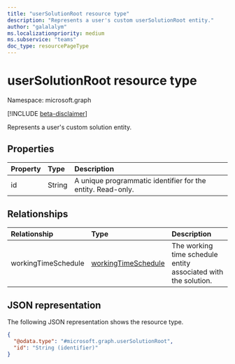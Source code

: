 ```yaml
---
title: "userSolutionRoot resource type"
description: "Represents a user's custom userSolutionRoot entity."
author: "galalalym"
ms.localizationpriority: medium
ms.subservice: "teams"
doc_type: resourcePageType
---
```


# userSolutionRoot resource type

Namespace: microsoft.graph

[!INCLUDE [beta-disclaimer](../../includes/beta-disclaimer.md)]

Represents a user's custom solution entity.

## Properties

|Property|Type|Description|
|:---|:---|:---|
|id|String|A unique programmatic identifier for the entity. Read-only.|

## Relationships

|Relationship|Type|Description|
|:---|:---|:---|
|workingTimeSchedule|[workingTimeSchedule](../resources/workingtimeschedule.md)|The working time schedule entity associated with the solution.|

## JSON representation

The following JSON representation shows the resource type.
<!-- {
  "blockType": "resource",
  "keyProperty": "id",
  "@odata.type": "microsoft.graph.userSolutionRoot",
  "openType": false
}
-->
``` json
{
  "@odata.type": "#microsoft.graph.userSolutionRoot",
  "id": "String (identifier)"
}
```
